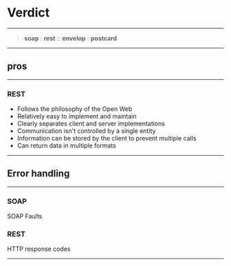 # Verdict

---

 > __soap__ : __rest__ :: __envelop__ : __postcard__
 
---

## pros

---

### REST

 * Follows the philosophy of the Open Web
 * Relatively easy to implement and maintain
 * Clearly separates client and server implementations
 * Communication isn't controlled by a single entity 
 * Information can be stored by the client to prevent multiple calls
 * Can return data in multiple formats
 
---

## Error handling

---

### SOAP

SOAP Faults

### REST

HTTP response codes

---